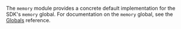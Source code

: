 The `memory` module provides a concrete default implementation for the SDK's
`memory` global. For documentation on the `memory` global, see the
[Globals](#guide/module-development/globals) reference.
